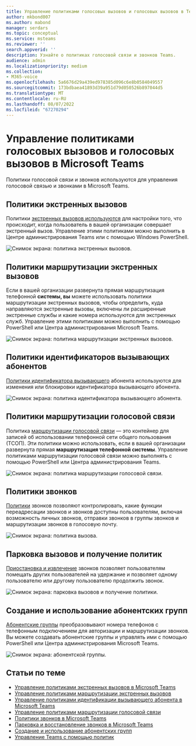 ```yaml
---
title: Управление политиками голосовых вызовов и голосовых вызовов в Teams
author: mkbond007
ms.author: mabond
manager: serdars
ms.topic: conceptual
ms.service: msteams
ms.reviewer: ''
search.appverid: ''
description: Узнайте о политиках голосовой связи и звонков Teams.
audience: admin
ms.localizationpriority: medium
ms.collection:
- M365-voice
ms.openlocfilehash: 5a6676d29a439ed978385d096c6e8b0584049557
ms.sourcegitcommit: 173bdbaea41893d39a951d79d050526b897044d5
ms.translationtype: MT
ms.contentlocale: ru-RU
ms.lasthandoff: 08/07/2022
ms.locfileid: "67270294"
---
```

# <a name="manage-voice-and-calling-policies-in-microsoft-teams"></a>Управление политиками голосовых вызовов и голосовых вызовов в Microsoft Teams

Политики голосовой связи и звонков используются для управления голосовой связью и звонками в Microsoft Teams.

## <a name="emergency-calling-policies"></a>Политики экстренных вызовов

Политики [экстренных вызовов используются](manage-emergency-calling-policies.md) для настройки того, что происходит, когда пользователь в вашей организации совершает экстренный вызов. Управление этими политиками можно выполнить в Центре администрирования Teams или с помощью Windows PowerShell.

![Снимок экрана: политика экстренных вызовов.](media/emergency-calling-policy2.png)

## <a name="emergency-call-routing-policies"></a>Политики маршрутизации экстренных вызовов

Если в вашей организации развернута прямая маршрутизация телефонной **системы, вы** можете использовать [](manage-emergency-call-routing-policies.md) политики маршрутизации экстренных вызовов, чтобы определить, куда направляются экстренные вызовы, включены ли расширенные экстренные службы и какие номера используются для экстренных служб. Управление этими политиками можно выполнить с помощью PowerShell или Центра администрирования Microsoft Teams.

![Снимок экрана: политика маршрутизации экстренных вызовов.](media/emergency-call-routing-policy.png)

## <a name="caller-id-policies"></a>Политики идентификаторов вызывающих абонентов

[Политики идентификатора вызывающего](caller-id-policies.md) абонента используются для изменения или блокировки идентификатора вызывающего абонента.

![Снимок экрана: политика идентификатора вызывающего абонента.](media/caller-id-policy.png)

## <a name="voice-routing-policies"></a>Политики маршрутизации голосовой связи

Политика [маршрутизации голосовой связи](manage-voice-routing-policies.md) — это контейнер для записей об использовании телефонной сети общего пользования (ТСОП). Эти политики можно использовать, если в вашей организации развернута прямая **маршрутизация телефонной системы**. Управление политиками маршрутизации голосовой связи можно выполнять с помощью PowerShell или Центра администрирования Teams.

![Снимок экрана: политика маршрутизации голосовой связи.](media/voice-routing-policy.png)

## <a name="calling-policies"></a>Политики звонков

[Политики](teams-calling-policy.md) звонков позволяют контролировать, какие функции переадресации звонков и звонков доступны пользователям, включая возможность личных звонков, отправки звонков в группы звонков и маршрутизации звонков в голосовую почту.

![Снимок экрана: политика вызова.](media/calling-policy.png)

## <a name="call-park-and-retrieve-policies"></a>Парковка вызовов и получение политик

[Приостановка и извлечение](call-park-and-retrieve.md) звонков позволяет пользователям помещать других пользователей на удержание и позволяет одному пользователю или другому пользователю продолжить звонок.

![Снимок экрана: парковка вызовов и получение политики.](media/call-park-policy.png)

## <a name="create-and-manage-dial-plans"></a>Создание и использование абонентских групп

[Абонентские группы](create-and-manage-dial-plans.md) преобразовывают номера телефонов с телефонным подключением для авторизации и маршрутизации звонков. Вы можете создавать абонентские группы и управлять ими с помощью PowerShell или Центра администрирования Microsoft Teams.

![Снимок экрана: абонентской группы.](media/dial-plans.png)

## <a name="related-topics"></a>Статьи по теме

* [Управление политиками экстренных вызовов в Microsoft Teams](manage-emergency-calling-policies.md)
* [Управление политиками маршрутизации экстренных вызовов](manage-emergency-call-routing-policies.md)
* [Управление политиками идентификации вызывающего абонента в Microsoft Teams](caller-id-policies.md)
* [Управление политиками маршрутизации голосовой связи](manage-voice-routing-policies.md)
* [Политики звонков в Microsoft Teams](teams-calling-policy.md)
* [Парковка и восстановление звонков в Microsoft Teams](call-park-and-retrieve.md)
* [Создание и использование абонентских групп](create-and-manage-dial-plans.md)
* [Управление Teams с помощью политик](manage-teams-with-policies.md)
